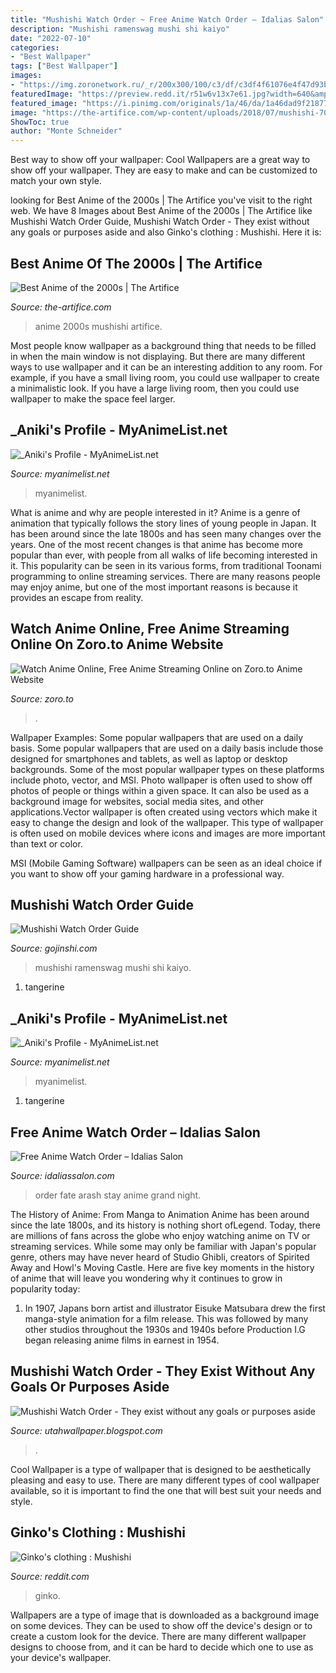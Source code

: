 ```yaml
---
title: "Mushishi Watch Order ~ Free Anime Watch Order – Idalias Salon"
description: "Mushishi ramenswag mushi shi kaiyo"
date: "2022-07-10"
categories:
- "Best Wallpaper"
tags: ["Best Wallpaper"]
images:
- "https://img.zoronetwork.ru/_r/200x300/100/c3/df/c3df4f61076e4f47d93b14fe121dcaf6/c3df4f61076e4f47d93b14fe121dcaf6.jpg"
featuredImage: "https://preview.redd.it/r51w6v13x7e61.jpg?width=640&amp;height=400&amp;crop=smart&amp;auto=webp&amp;s=071e1fd0171fb623ef650686ed5f2ebe4c266cf7"
featured_image: "https://i.pinimg.com/originals/1a/46/da/1a46dad9f218778ee81e2502d9789b90.png"
image: "https://the-artifice.com/wp-content/uploads/2018/07/mushishi-700x409.jpg"
ShowToc: true
author: "Monte Schneider"
---
```



Best way to show off your wallpaper:
Cool Wallpapers are a great way to show off your wallpaper. They are easy to make and can be customized to match your own style.

	

		
looking for Best Anime of the 2000s | The Artifice you've visit to the right web. We have 8 Images about Best Anime of the 2000s | The Artifice like Mushishi Watch Order Guide, Mushishi Watch Order - They exist without any goals or purposes aside and also Ginko&#039;s clothing : Mushishi. Here it is:
		
    
## Best Anime Of The 2000s | The Artifice

<img loading=lazy src="https://the-artifice.com/wp-content/uploads/2018/07/mushishi-700x409.jpg" onerror="this.onerror=null;this.src='https://tse1.mm.bing.net/th?id=OIP.vKAMAfmiPnd8KvoH3na5MwHaEU&amp;pid=15.1';" alt="Best Anime of the 2000s | The Artifice">

_Source: the-artifice.com_

>anime 2000s mushishi artifice. 

	

Most people know wallpaper as a background thing that needs to be filled in when the main window is not displaying. But there are many different ways to use wallpaper and it can be an interesting addition to any room. For example, if you have a small living room, you could use wallpaper to create a minimalistic look. If you have a large living room, then you could use wallpaper to make the space feel larger.

    
## _Aniki&#039;s Profile - MyAnimeList.net

<img loading=lazy src="https://image.myanimelist.net/ui/8dfmnQ_83RijUCbkUGreUXcHyXofMqm_zGB72ffr4e80pDdFx0_Rg3PbZRimRlUuBv0PqeIK3rqpkzhGjvPeXw" onerror="this.onerror=null;this.src='https://tse4.mm.bing.net/th?id=OIP.pDdWYXpkQuf7Jh0bfzjmEwAAAA&amp;pid=15.1';" alt="_Aniki&#039;s Profile - MyAnimeList.net">

_Source: myanimelist.net_

>myanimelist. 

	

What is anime and why are people interested in it?
Anime is a genre of animation that typically follows the story lines of young people in Japan. It has been around since the late 1800s and has seen many changes over the years. One of the most recent changes is that anime has become more popular than ever, with people from all walks of life becoming interested in it. This popularity can be seen in its various forms, from traditional Toonami programming to online streaming services. There are many reasons people may enjoy anime, but one of the most important reasons is because it provides an escape from reality.

    
## Watch Anime Online, Free Anime Streaming Online On Zoro.to Anime Website

<img loading=lazy src="https://img.zoronetwork.ru/_r/200x300/100/c3/df/c3df4f61076e4f47d93b14fe121dcaf6/c3df4f61076e4f47d93b14fe121dcaf6.jpg" onerror="this.onerror=null;this.src='https://tse2.mm.bing.net/th?id=OIP.EPHuEcSQEAzT7blABHF6VQAAAA&amp;pid=15.1';" alt="Watch Anime Online, Free Anime Streaming Online on Zoro.to Anime Website">

_Source: zoro.to_

>. 

	

Wallpaper Examples: Some popular wallpapers that are used on a daily basis.
Some popular wallpapers that are used on a daily basis include those designed for smartphones and tablets, as well as laptop or desktop backgrounds. Some of the most popular wallpaper types on these platforms include photo, vector, and MSI. 
Photo wallpaper is often used to show off photos of people or things within a given space. It can also be used as a background image for websites, social media sites, and other applications.Vector wallpaper is often created using vectors which make it easy to change the design and look of the wallpaper. This type of wallpaper is often used on mobile devices where icons and images are more important than text or color. 

MSI (Mobile Gaming Software) wallpapers can be seen as an ideal choice if you want to show off your gaming hardware in a professional way.

    
## Mushishi Watch Order Guide

<img loading=lazy src="https://www.gojinshi.com/wp-content/uploads/2019/10/Mushishi-Watch-Order-Guide-1024x538.jpg" onerror="this.onerror=null;this.src='https://tse4.mm.bing.net/th?id=OIP.movJgxxJZTl8s8dTO6N-qQHaD5&amp;pid=15.1';" alt="Mushishi Watch Order Guide">

_Source: gojinshi.com_

>mushishi ramenswag mushi shi kaiyo. 

	

1. tangerine 

    
## _Aniki&#039;s Profile - MyAnimeList.net

<img loading=lazy src="https://image.myanimelist.net/ui/8dfmnQ_83RijUCbkUGreUXcHyXofMqm_zGB72ffr4e80pDdFx0_Rg3PbZRimRlUuSeX3IZj_Fu0ygP2xVkqqQIEqSz6pJdWkiJV3mkkFNzA" onerror="this.onerror=null;this.src='https://tse4.mm.bing.net/th?id=OIP.FeAYazszRuRhCeSzYSlHVwHaFL&amp;pid=15.1';" alt="_Aniki&#039;s Profile - MyAnimeList.net">

_Source: myanimelist.net_

>myanimelist. 

	

1. tangerine 

    
## Free Anime Watch Order – Idalias Salon

<img loading=lazy src="https://i.pinimg.com/originals/1a/46/da/1a46dad9f218778ee81e2502d9789b90.png" onerror="this.onerror=null;this.src='https://tse2.mm.bing.net/th?id=OIP.z1YjSbykXXasnWpwal56vAHaMC&amp;pid=15.1';" alt="Free Anime Watch Order – Idalias Salon">

_Source: idaliassalon.com_

>order fate arash stay anime grand night. 

	

The History of Anime: From Manga to Animation
Anime has been around since the late 1800s, and its history is nothing short ofLegend. Today, there are millions of fans across the globe who enjoy watching anime on TV or streaming services. While some may only be familiar with Japan's popular genre, others may have never heard of Studio Ghibli, creators of Spirited Away and Howl's Moving Castle. Here are five key moments in the history of anime that will leave you wondering why it continues to grow in popularity today:
1) In 1907, Japans born artist and illustrator Eisuke Matsubara drew the first manga-style animation for a film release. This was followed by many other studios throughout the 1930s and 1940s before Production I.G began releasing anime films in earnest in 1954.

    
## Mushishi Watch Order - They Exist Without Any Goals Or Purposes Aside

<img loading=lazy src="https://lh3.googleusercontent.com/proxy/DnFx7bjj0oIUDiae4-yx7PHe57p83iQT7cyetQQZqMNYNyfcyOHJegkVmByb8ukL5HOQU_uTh6xfMSNu5kk7JHajs6JdXUzrwf9ApUL17Obh0xuCRpg1S_2_dk2r91sFuOd03zRa=w1200-h630-p-k-no-nu" onerror="this.onerror=null;this.src='https://tse3.mm.bing.net/th?id=OIP.ioln0YHsT4Smx9e0sbefEAHaF1&amp;pid=15.1';" alt="Mushishi Watch Order - They exist without any goals or purposes aside">

_Source: utahwallpaper.blogspot.com_

>. 

	

Cool Wallpaper is a type of wallpaper that is designed to be aesthetically pleasing and easy to use. There are many different types of cool wallpaper available, so it is important to find the one that will best suit your needs and style.

    
## Ginko&#039;s Clothing : Mushishi

<img loading=lazy src="https://preview.redd.it/r51w6v13x7e61.jpg?width=640&amp;height=400&amp;crop=smart&amp;auto=webp&amp;s=071e1fd0171fb623ef650686ed5f2ebe4c266cf7" onerror="this.onerror=null;this.src='https://tse3.mm.bing.net/th?id=OIP.8cRwVpwg_AWizLvbh_1x8QHaEo&amp;pid=15.1';" alt="Ginko&#039;s clothing : Mushishi">

_Source: reddit.com_

>ginko. 

	

Wallpapers are a type of image that is downloaded as a background image on some devices. They can be used to show off the device's design or to create a custom look for the device. There are many different wallpaper designs to choose from, and it can be hard to decide which one to use as your device's wallpaper.

